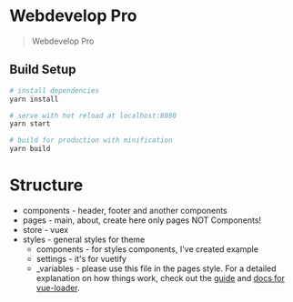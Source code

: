 # Webdevelop Pro

> Webdevelop Pro

## Build Setup

``` bash
# install dependencies
yarn install

# serve with hot reload at localhost:8080
yarn start

# build for production with minification
yarn build

```
# Structure
  * components - header, footer and another components
  * pages - main, about, create here only pages NOT Components!
  * store - vuex
  * styles - general styles for theme
    * components - for styles components, I've created example
    * settings - it's for vuetify
    * _variables - please use this file in the pages style.
For a detailed explanation on how things work, check out the [guide](http://vuejs-templates.github.io/webpack/) and [docs for vue-loader](http://vuejs.github.io/vue-loader).
